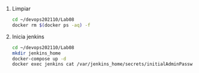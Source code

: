 1. Limpiar
    ```bash
    cd ~/devops202110/Lab08
    docker rm $(docker ps -aq) -f
    ```

1. Inicia jenkins
    ```bash
    cd ~/devops202110/Lab08
    mkdir jenkins_home
    docker-compose up -d
    docker exec jenkins cat /var/jenkins_home/secrets/initialAdminPassword
    ```